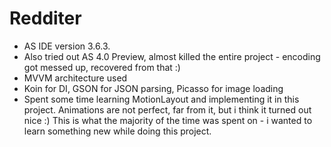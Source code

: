 # Redditer

- AS IDE version 3.6.3.
- Also tried out AS 4.0 Preview, almost killed the entire project - encoding got messed up, recovered from that :)
- MVVM architecture used
- Koin for DI, GSON for JSON parsing, Picasso for image loading
- Spent some time learning MotionLayout and implementing it in this project. Animations are not perfect, far from it, but i think it turned out nice :) This is what the majority of the time was spent on - i wanted to learn something new while doing this project.
